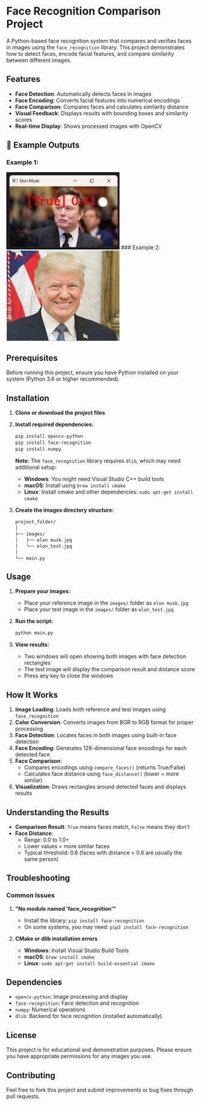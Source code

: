 # Face Recognition Comparison Project

A Python-based face recognition system that compares and verifies faces in images using the `face_recognition` library. This project demonstrates how to detect faces, encode facial features, and compare similarity between different images.

## Features

- **Face Detection**: Automatically detects faces in images
- **Face Encoding**: Converts facial features into numerical encodings
- **Face Comparison**: Compares faces and calculates similarity distance
- **Visual Feedback**: Displays results with bounding boxes and similarity scores
- **Real-time Display**: Shows processed images with OpenCV

## 📸 Example Outputs

### Example 1:
<img src="output.png" alt="Result" width="300"/>
### Example 2:
<img src="output2.png" alt="Result" width="300"/>

## Prerequisites

Before running this project, ensure you have Python installed on your system (Python 3.6 or higher recommended).

## Installation

1. **Clone or download the project files**

2. **Install required dependencies:**
   ```bash
   pip install opencv-python
   pip install face-recognition
   pip install numpy
   ```

   **Note:** The `face_recognition` library requires `dlib`, which may need additional setup:
   - **Windows**: You might need Visual Studio C++ build tools
   - **macOS**: Install using `brew install cmake`
   - **Linux**: Install cmake and other dependencies: `sudo apt-get install cmake`

3. **Create the images directory structure:**
   ```
   project_folder/
   │
   ├── images/
   │   ├── elon musk.jpg
   │   └── elon_test.jpg
   │
   └── main.py
   ```

## Usage

1. **Prepare your images:**
   - Place your reference image in the `images/` folder as `elon musk.jpg`
   - Place your test image in the `images/` folder as `elon_test.jpg`

2. **Run the script:**
   ```bash
   python main.py
   ```

3. **View results:**
   - Two windows will open showing both images with face detection rectangles
   - The test image will display the comparison result and distance score
   - Press any key to close the windows

## How It Works

1. **Image Loading**: Loads both reference and test images using `face_recognition`
2. **Color Conversion**: Converts images from BGR to RGB format for proper processing
3. **Face Detection**: Locates faces in both images using built-in face detection
4. **Face Encoding**: Generates 128-dimensional face encodings for each detected face
5. **Face Comparison**: 
   - Compares encodings using `compare_faces()` (returns True/False)
   - Calculates face distance using `face_distance()` (lower = more similar)
6. **Visualization**: Draws rectangles around detected faces and displays results

## Understanding the Results

- **Comparison Result**: `True` means faces match, `False` means they don't
- **Face Distance**: 
  - Range: 0.0 to 1.0+
  - Lower values = more similar faces
  - Typical threshold: 0.6 (faces with distance < 0.6 are usually the same person)

## Troubleshooting

### Common Issues

1. **"No module named 'face_recognition'"**
   - Install the library: `pip install face-recognition`
   - On some systems, you may need: `pip3 install face-recognition`

2. **CMake or dlib installation errors**
   - **Windows**: Install Visual Studio Build Tools
   - **macOS**: `brew install cmake`
   - **Linux**: `sudo apt-get install build-essential cmake`

## Dependencies

- `opencv-python`: Image processing and display
- `face-recognition`: Face detection and recognition
- `numpy`: Numerical operations
- `dlib`: Backend for face recognition (installed automatically)

## License

This project is for educational and demonstration purposes. Please ensure you have appropriate permissions for any images you use.

## Contributing

Feel free to fork this project and submit improvements or bug fixes through pull requests.

